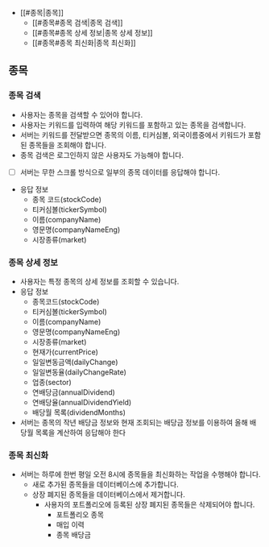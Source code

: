 - [[#종목|종목]]
	- [[#종목#종목 검색|종목 검색]]
	- [[#종목#종목 상세 정보|종목 상세 정보]]
	- [[#종목#종목 최신화|종목 최신화]]

## 종목
### 종목 검색
- 사용자는 종목을 검색할 수 있어야 합니다.
- 사용자는 키워드를 입력하여 해당 키워드를 포함하고 있는 종목을 검색합니다.
- 서버는 키워드를 전달받으면 종목의 이름, 티커심볼, 외국이름중에서 키워드가 포함된 종목들을 조회해야 합니다.
- 종목 검색은 로그인하지 않은 사용자도 가능해야 합니다.
- [ ] 서버는 무한 스크롤 방식으로 일부의 종목 데이터를 응답해야 합니다.
- 응답 정보
	- 종목 코드(stockCode)
	- 티커심볼(tickerSymbol)
	- 이름(companyName)
	- 영문명(companyNameEng)
	- 시장종류(market)

### 종목 상세 정보
- 사용자는 특정 종목의 상세 정보를 조회할 수 있습니다.
- 응답 정보
	- 종목코드(stockCode)
	- 티커심볼(tickerSymbol)
	- 이름(companyName)
	- 영문명(companyNameEng)
	- 시장종류(market)
	- 현재가(currentPrice)
	- 일일변동금액(dailyChange)
	- 일일변동율(dailyChangeRate)
	- 업종(sector)
	- 연배당금(annualDividend)
	- 연배당율(annualDividendYield)
	- 배당월 목록(dividendMonths)
- 서버는 종목의 작년 배당금 정보와 현재 조회되는 배당금 정보를 이용하여 올해 배당월 목록을 계산하여 응답해야 한다

### 종목 최신화
- 서버는 하루에 한번 평일 오전 8시에 종목들을 최신화하는 작업을 수행해야 합니다.
	- 새로 추가된 종목들을 데이터베이스에 추가합니다.
	- 상장 폐지된 종목들을 데이터베이스에서 제거합니다.
		- 사용자의 포트폴리오에 등록된 상장 폐지된 종목들은 삭제되어야 합니다.
			- 포트폴리오 종목
			- 매입 이력
			- 종목 배당금

